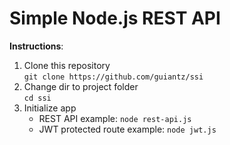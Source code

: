 # Simple Node.js REST API

**Instructions**:
1. Clone this repository  
      ```git clone https://github.com/guiantz/ssi```
2. Change dir to project folder  
      ```cd ssi```
3. Initialize app  
   - REST API example: ```node rest-api.js```  
   - JWT protected route example: ```node jwt.js```
